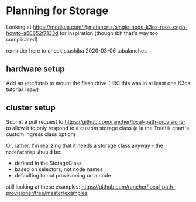 # Planning for Storage

Looking at https://medium.com/@metahertz/single-node-k3os-rook-ceph-howto-a50652f7133d for inspiration (though tbh that's way too complicated)

reminder here to check stushiba 2020-03-06 tabalanches

## hardware setup

Add an /etc/fstab to mount the flash drive (IIRC this was in at least one K3os tutorial I saw)

## cluster setup

Submit a pull request to https://github.com/rancher/local-path-provisioner to allow it to only respond to a custom storage class (a la the Traefik chart's custom ingress class option)

Or, rather, I'm realizing that it needs a storage class anyway - the `nodePathMap` should be:

- defined in the StorageClass
- based on selectors, not node names
- defaulting to not provisioning on a node

still looking at these examples: https://github.com/rancher/local-path-provisioner/tree/master/examples
